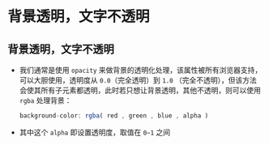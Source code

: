 # 背景透明，文字不透明

## 背景透明，文字不透明

  - 我们通常是使用 `opacity` 来做背景的透明化处理，该属性被所有浏览器支持，可以大胆使用，透明度从 `0.0`（完全透明）到 `1.0` （完全不透明），但该方法会使其所有子元素都透明，此时若只想让背景透明，其他不透明，则可以使用 `rgba` 处理背景：

    ```js
    background-color: rgba( red , green , blue , alpha )
    ```

  - 其中这个 `alpha` 即设置透明度，取值在 `0~1` 之间
